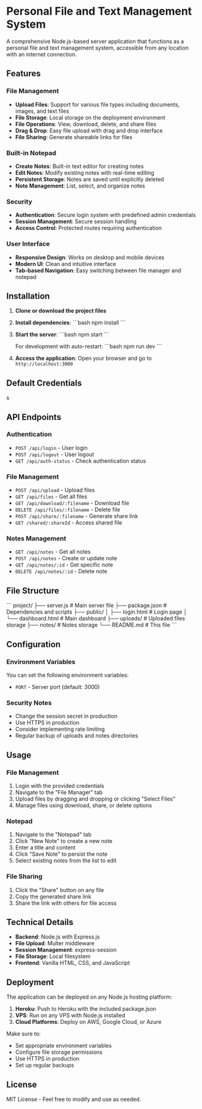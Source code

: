 # Personal File and Text Management System

A comprehensive Node.js-based server application that functions as a personal file and text management system, accessible from any location with an internet connection.

## Features

### File Management
- **Upload Files**: Support for various file types including documents, images, and text files
- **File Storage**: Local storage on the deployment environment
- **File Operations**: View, download, delete, and share files
- **Drag & Drop**: Easy file upload with drag and drop interface
- **File Sharing**: Generate shareable links for files

### Built-in Notepad
- **Create Notes**: Built-in text editor for creating notes
- **Edit Notes**: Modify existing notes with real-time editing
- **Persistent Storage**: Notes are saved until explicitly deleted
- **Note Management**: List, select, and organize notes

### Security
- **Authentication**: Secure login system with predefined admin credentials
- **Session Management**: Secure session handling
- **Access Control**: Protected routes requiring authentication

### User Interface
- **Responsive Design**: Works on desktop and mobile devices
- **Modern UI**: Clean and intuitive interface
- **Tab-based Navigation**: Easy switching between file manager and notepad

## Installation

1. **Clone or download the project files**

2. **Install dependencies**:
   \`\`\`bash
   npm install
   \`\`\`

3. **Start the server**:
   \`\`\`bash
   npm start
   \`\`\`
   
   For development with auto-restart:
   \`\`\`bash
   npm run dev
   \`\`\`

4. **Access the application**:
   Open your browser and go to `http://localhost:3000`

## Default Credentials

s

## API Endpoints

### Authentication
- `POST /api/login` - User login
- `POST /api/logout` - User logout
- `GET /api/auth-status` - Check authentication status

### File Management
- `POST /api/upload` - Upload files
- `GET /api/files` - Get all files
- `GET /api/download/:filename` - Download file
- `DELETE /api/files/:filename` - Delete file
- `POST /api/share/:filename` - Generate share link
- `GET /shared/:shareId` - Access shared file

### Notes Management
- `GET /api/notes` - Get all notes
- `POST /api/notes` - Create or update note
- `GET /api/notes/:id` - Get specific note
- `DELETE /api/notes/:id` - Delete note

## File Structure

\`\`\`
project/
├── server.js              # Main server file
├── package.json           # Dependencies and scripts
├── public/
│   ├── login.html         # Login page
│   └── dashboard.html     # Main dashboard
├── uploads/               # Uploaded files storage
├── notes/                 # Notes storage
└── README.md             # This file
\`\`\`

## Configuration

### Environment Variables
You can set the following environment variables:

- `PORT` - Server port (default: 3000)

### Security Notes
- Change the session secret in production
- Use HTTPS in production
- Consider implementing rate limiting
- Regular backup of uploads and notes directories

## Usage

### File Management
1. Login with the provided credentials
2. Navigate to the "File Manager" tab
3. Upload files by dragging and dropping or clicking "Select Files"
4. Manage files using download, share, or delete options

### Notepad
1. Navigate to the "Notepad" tab
2. Click "New Note" to create a new note
3. Enter a title and content
4. Click "Save Note" to persist the note
5. Select existing notes from the list to edit

### File Sharing
1. Click the "Share" button on any file
2. Copy the generated share link
3. Share the link with others for file access

## Technical Details

- **Backend**: Node.js with Express.js
- **File Upload**: Multer middleware
- **Session Management**: express-session
- **File Storage**: Local filesystem
- **Frontend**: Vanilla HTML, CSS, and JavaScript

## Deployment

The application can be deployed on any Node.js hosting platform:

1. **Heroku**: Push to Heroku with the included package.json
2. **VPS**: Run on any VPS with Node.js installed
3. **Cloud Platforms**: Deploy on AWS, Google Cloud, or Azure

Make sure to:
- Set appropriate environment variables
- Configure file storage permissions
- Use HTTPS in production
- Set up regular backups

## License

MIT License - Feel free to modify and use as needed.

